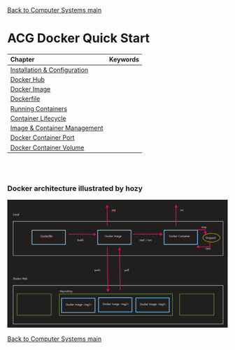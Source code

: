 [Back to Computer Systems main](../../../README.md)

# ACG Docker Quick Start

|Chapter|Keywords|
|:------|:-------|
|[Installation & Configuration](./01/note.md)||
|[Docker Hub](./02/note.md)||
|[Docker Image](./03/note.md)||
|[Dockerfile](./04/note.md)||
|[Running Containers](./05/note.md)||
|[Container Lifecycle](./06/note.md)||
|[Image & Container Management](./07/note.md)||
|[Docker Container Port](./08/note.md)||
|[Docker Container Volume](./09/note.md)||

<br><br>

### Docker architecture illustrated by hozy
![](docker_archi_map_hozy.png)

[Back to Computer Systems main](../../../README.md)